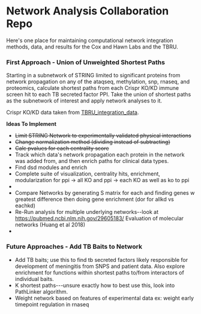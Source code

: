 # Network Analysis Collaboration Repo

Here's one place for maintaining computational network integration methods, data, and results for the Cox and Hawn Labs and the TBRU.

### First Approach - Union of Unweighted Shortest Paths
Starting in a subnetwork of STRING limited to significant proteins from network propagation on any of the ataqseq, methylation, snp, rnaseq, and proteomics, calculate shortest paths from each Crispr KO/KD immune screen hit to each TB secreted factor PPI. Take the union of shortest paths as the subnetwork of interest and apply network analyses to it.

Crispr KO/KD data taken from [TBRU_integration_data](https://github.com/hawn-lab/TBRU_integration_data/tree/main/data_clean).

**Ideas To Implement**
- ~~Limit STRING Network to experimentally validated physical interactions~~
- ~~Change normalization method (dividing instead of subtracting)~~
- ~~Calc pvalues for each centrality score~~
- Track which data's network propagation each protein in the network was added from, and then enrich paths for clinical data types.
- Find dsd modules and enrich
- Complete suite of visualization, centrality hits, enrichment, modularization for ppi -> all KO and ppi -> each KO as well as ko to ppi
-  
- Compare Networks by generating S matrix for each and finding genes w greatest difference then doing gene enrichment (dor for allkd vs eachkd)
- Re-Run analysis for multiple underlying networks--look at https://pubmed.ncbi.nlm.nih.gov/29605183/ Evaluation of molecular networks (Huang et al 2018)
-

### Future Approaches - Add TB Baits to Network
- Add TB baits; use this to find tb secreted factors likely responsible for development of meningitis from SNPS and patient data. Also explore enrichment for functions within shortest paths to/from interactors of individual baits.
- K shortest paths---unsure exactly how to best use this, look into PathLinker algorithm.
- Weight network based on features of experimental data ex: weight early timepoint regulation in rnaseq
